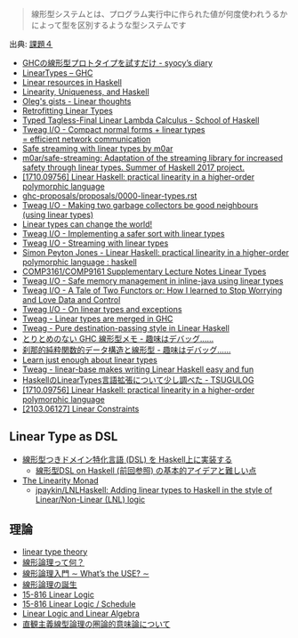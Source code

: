 > 線形型システムとは、プログラム実行中に作られた値が何度使われうるかによって型を区別するような型システムです

出典: [課題４](http://web.yl.is.s.u-tokyo.ac.jp/kobalab/kadai99/kadai4.html)

* [GHCの線形型プロトタイプを試すだけ - syocy’s diary](http://syocy.hatenablog.com/entry/try-linear-types)
* [LinearTypes – GHC](https://ghc.haskell.org/trac/ghc/wiki/LinearTypes)
* [Linear resources in Haskell](http://axman6.com/posts/2016-07-10-Linear-resources-in-haskell.html)
* [Linearity, Uniqueness, and Haskell](http://edsko.net/2017/01/08/linearity-in-haskell/)
* [Oleg's gists - Linear thoughts](http://oleg.fi/gists/posts/2017-01-17-linear-thoughts.html)
* [Retrofitting Linear Types](https://www.microsoft.com/en-us/research/wp-content/uploads/2017/03/haskell-linear-submitted.pdf)
* [Typed Tagless-Final Linear Lambda Calculus - School of Haskell](https://www.schoolofhaskell.com/user/mutjida/typed-tagless-final-linear-lambda-calculus)
* [Tweag I/O - Compact normal forms + linear types <br>= efficient network communication](http://www.tweag.io/posts/2017-08-24-linear-types-packed-data.html)
* [Safe streaming with linear types by m0ar](https://m0ar.github.io/safe-streaming/2017/06/19/linear-types-101.html)
* [m0ar/safe-streaming: Adaptation of the streaming library for increased safety through linear types. Summer of Haskell 2017 project.](https://github.com/m0ar/safe-streaming)
* [[1710.09756] Linear Haskell: practical linearity in a higher-order polymorphic language](https://arxiv.org/abs/1710.09756)
* [ghc-proposals/proposals/0000-linear-types.rst](https://github.com/tweag/ghc-proposals/blob/linear-types/proposals/0000-linear-types.rst)
* [Tweag I/O - Making two garbage collectors be good neighbours <br/> (using linear types)](http://www.tweag.io/posts/2017-11-29-linear-jvm.html)
* [Linear types can change the world!](http://www.cs.ioc.ee/ewscs/2010/mycroft/linear-2up.pdf)
* [Tweag I/O - Implementing a safer sort with linear types](https://www.tweag.io/posts/2018-03-08-linear-sort.html)
* [Tweag I/O - Streaming with linear types](https://www.tweag.io/posts/2018-06-21-linear-streams.html)
* [Simon Peyton Jones - Linear Haskell: practical linearity in a higher-order polymorphic language : haskell](https://www.reddit.com/r/haskell/comments/91p0hb/simon_peyton_jones_linear_haskell_practical/)
* [COMP3161/COMP9161 Supplementary Lecture Notes Linear Types](https://www.cse.unsw.edu.au/~cs3161/18s2/Week%2009/Linear%20Types%20Notes.pdf)
* [Tweag I/O - Safe memory management in inline-java using linear types](https://www.tweag.io/posts/2020-02-06-safe-inline-java.html)
* [Tweag I/O - A Tale of Two Functors or: How I learned to Stop Worrying and Love Data and Control](https://www.tweag.io/posts/2020-01-16-data-vs-control.html)
* [Tweag I/O - On linear types and exceptions](https://www.tweag.io/posts/2020-02-19-linear-type-exception.html)
* [Tweag - Linear types are merged in GHC](https://www.tweag.io/blog/2020-06-19-linear-types-merged/)
* [Tweag - Pure destination-passing style in Linear Haskell](https://www.tweag.io/blog/2020-11-11-linear-dps/)
* [とりとめのない GHC 線形型メモ - 趣味はデバッグ……](https://kakkun61.hatenablog.com/entry/2020/12/13/%E3%81%A8%E3%82%8A%E3%81%A8%E3%82%81%E3%81%AE%E3%81%AA%E3%81%84_GHC_%E7%B7%9A%E5%BD%A2%E5%9E%8B%E3%83%A1%E3%83%A2)
* [刹那的純粋関数的データ構造と線形型 - 趣味はデバッグ……](https://kakkun61.hatenablog.com/entry/2020/12/25/%E5%88%B9%E9%82%A3%E7%9A%84%E7%B4%94%E7%B2%8B%E9%96%A2%E6%95%B0%E7%9A%84%E3%83%87%E3%83%BC%E3%82%BF%E6%A7%8B%E9%80%A0%E3%81%A8%E7%B7%9A%E5%BD%A2%E5%9E%8B)
* [Learn just enough about linear types](https://tek.brick.do/64693fb8-39b4-40a5-8762-768009eeed91)
* [Tweag - linear-base makes writing Linear Haskell easy and fun](https://www.tweag.io/blog/2021-02-10-linear-base/)
* [HaskellのLinearTypes言語拡張について少し調べた - TSUGULOG](https://yoshitsugu.net/posts/2021-02-13-linear-haskell.html)
* [[1710.09756] Linear Haskell: practical linearity in a higher-order polymorphic language](https://arxiv.org/abs/1710.09756)
* [[2103.06127] Linear Constraints](https://arxiv.org/abs/2103.06127)

## Linear Type as DSL
* [線形型つきドメイン特化言語 (DSL) を Haskell上に実装する](http://d.hatena.ne.jp/keigoi/20110806/1312604753)
  * [線形型DSL on Haskell (前回参照) の基本的アイデアと難しい点](http://d.hatena.ne.jp/keigoi/20110808/1312803152)
* [The Linearity Monad](https://www.cis.upenn.edu/~jpaykin/papers/pz_linearity_monad_2017.pdf)
  * [jpaykin/LNLHaskell: Adding linear types to Haskell in the style of Linear/Non-Linear (LNL) logic](https://github.com/jpaykin/LNLHaskell)

## 理論
* [linear type theory](https://ncatlab.org/nlab/show/linear+type+theory)
* [線形論理って何？](http://web.yl.is.s.u-tokyo.ac.jp/kobalab/kadai99/linear-logic.html)
* [線形論理入門 ∼ What’s the USE? ∼](http://www.kurims.kyoto-u.ac.jp/~terui/summer1.pdf)
* [線形論理の誕生](http://www.kurims.kyoto-u.ac.jp/~terui/birth.pdf)
* [15-816 Linear Logic](http://www.cs.cmu.edu/~./fp/courses/15816-f01/index.html)
* [15-816 Linear Logic / Schedule](http://www.cs.cmu.edu/~fp/courses/15816-s12/schedule.html)
* [Linear Logic and Linear Algebra](http://www.cs.bham.ac.uk/~drg/bll/steve.pdf)
* [直観主義線型論理の圏論的意味論について](http://www.fos.kuis.kyoto-u.ac.jp/~yfukuda/file/cm_of_mell.pdf)
